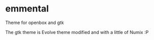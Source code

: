 emmental
========

Theme for openbox and gtk

The gtk theme is Evolve theme modified and with a little of Numix :P
